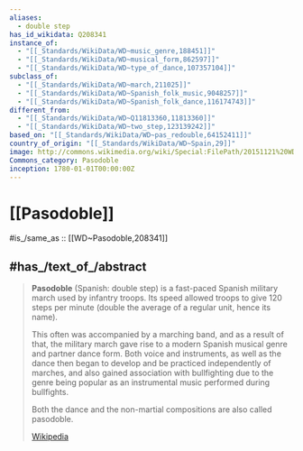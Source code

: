 ```yaml
---
aliases:
  - double step
has_id_wikidata: Q208341
instance_of:
  - "[[_Standards/WikiData/WD~music_genre,188451]]"
  - "[[_Standards/WikiData/WD~musical_form,862597]]"
  - "[[_Standards/WikiData/WD~type_of_dance,107357104]]"
subclass_of:
  - "[[_Standards/WikiData/WD~march,211025]]"
  - "[[_Standards/WikiData/WD~Spanish_folk_music,9048257]]"
  - "[[_Standards/WikiData/WD~Spanish_folk_dance,116174743]]"
different_from:
  - "[[_Standards/WikiData/WD~Q11813360,11813360]]"
  - "[[_Standards/WikiData/WD~two_step,123139242]]"
based_on: "[[_Standards/WikiData/WD~pas_redouble,64152411]]"
country_of_origin: "[[_Standards/WikiData/WD~Spain,29]]"
image: http://commons.wikimedia.org/wiki/Special:FilePath/20151121%20WDSF%20Austrian%20Open%202015%207407.jpg
Commons_category: Pasodoble
inception: 1780-01-01T00:00:00Z
---
```


# [[Pasodoble]] 

#is_/same_as :: [[WD~Pasodoble,208341]] 

## #has_/text_of_/abstract 

> **Pasodoble** (Spanish: double step) is a fast-paced Spanish military march used by infantry troops. 
> Its speed allowed troops to give 120 steps per minute (double the average of a regular unit, 
> hence its name). 
> 
> This often was accompanied by a marching band, 
> and as a result of that, the military march gave rise to a modern Spanish musical genre 
> and partner dance form. Both voice and instruments, as well as the dance then began to develop and be practiced independently of marches, and also gained association with bullfighting due to the genre being popular as an instrumental music performed during bullfights. 
>
> Both the dance and the non-martial compositions are also called pasodoble.
>
> [Wikipedia](https://en.wikipedia.org/wiki/Pasodoble) 

